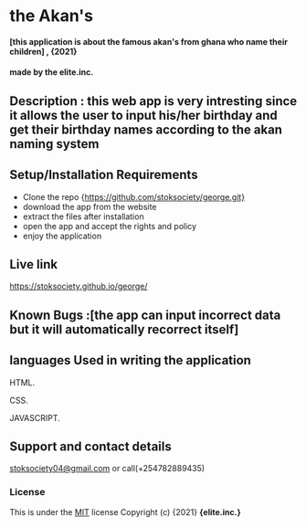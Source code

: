 # the Akan's
#### [this application is about the famous  akan's from ghana who name their children] , {2021}
####  made by the elite.inc.
## Description : this web app is very intresting since it allows the user to input his/her birthday and get their birthday names according to the akan naming system
## Setup/Installation Requirements
* Clone the repo {https://github.com/stoksociety/george.git}
* download the app from the website
* extract the files after installation
* open the app and accept the rights and policy
* enjoy the application

## Live link
https://stoksociety.github.io/george/

## Known Bugs :[the app can input incorrect data but it will automatically recorrect itself]

## languages Used in writing the application

HTML.

CSS.

JAVASCRIPT.

## Support and contact details
stoksociety04@gmail.com
or call(+254782889435)

### License
This is under the [MIT](LICENSE) license
Copyright (c) {2021} **{elite.inc.}**
